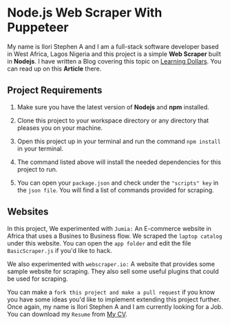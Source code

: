 # Node.js Web Scraper With Puppeteer

My name is Ilori Stephen A and I am a full-stack software developer based in West Africa, Lagos Nigeria and this project is a simple **Web Scraper** built in **Nodejs**. I have written a Blog covering this topic on [Learning Dollars](https://blog.learningdollars.com). You can read up on this **Article** there.

## Project Requirements

1. Make sure you have the latest version of **Nodejs** and **npm** installed.

2. Clone this project to your workspace directory or any directory that pleases you on your machine.

3. Open this project up in your terminal and run the command `npm install` in your terminal.

4. The command listed above will install the needed dependencies for this project to run.

5. You can open your `package.json` and check under the `"scripts" key` in the `json file`. You will find a list of commands provided for scraping.

## Websites

In this project, We experimented with `Jumia:` An E-commerce website in Africa that uses a Busines to Business flow. We scraped the `laptop catalog` under this website. You can open the `app folder` and edit the file `BasicScraper.js` if you'd like to hack.

We also experimented with `webscraper.io:` A website that provides some sample website for scraping. They also sell some useful plugins that could be used for scraping.

You can make a `fork this project and make a pull request` if you know you have some ideas you'd like to implement extending this project further. Once again, my name is Ilori Stephen A and I am currently looking for a Job. You can download my `Resume` from [My CV](https://blog.learningdollars.com).
